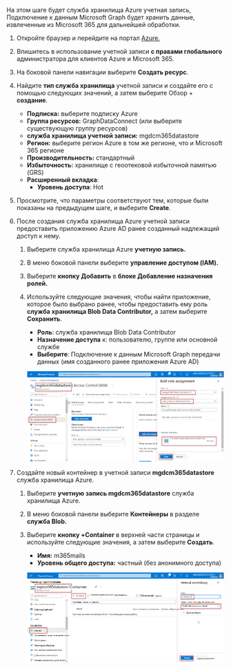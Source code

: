 <!-- markdownlint-disable MD002 MD041 -->

На этом шаге будет служба хранилища Azure учетная запись, Подключение к данным Microsoft Graph будет хранить данные, извлеченные из Microsoft 365 для дальнейшей обработки.

1. Откройте браузер и перейдите на портал [Azure.](https://portal.azure.com/)

1. Впишитесь в использование учетной записи **с правами глобального** администратора для клиентов Azure и Microsoft 365.

1. На боковой панели навигации выберите **Создать ресурс**.

1. Найдите **тип служба хранилища** учетной записи и создайте его с помощью следующих значений, а затем выберите Обзор + **создание**.

    - **Подписка:** выберите подписку Azure
    - **Группа ресурсов:** GraphDataConnect (или выберите существующую группу ресурсов)
    - **служба хранилища учетной записи:** mgdcm365datastore
    - **Регион:** выберите регион Azure в том же регионе, что и Microsoft 365 регионе
    - **Производительность:** стандартный
    - **Избыточность:** хранилище с геоотековой избыточной памятью (GRS)
    - **Расширенный вкладка**:
      - **Уровень доступа**: Hot

1. Просмотрите, что параметры соответствуют тем, которые были показаны на предыдущем шаге, и выберите **Create**.

1. После создания служба хранилища Azure учетной записи предоставить приложению Azure AD ранее созданный надлежащий доступ к нему.

    1. Выберите служба хранилища Azure **учетную запись.**
    2. В меню боковой панели выберите **управление доступом (IAM).**
    3. Выберите **кнопку Добавить** в **блоке Добавление назначения ролей.**
    4. Используйте следующие значения, чтобы найти приложение, которое было выбрано ранее, чтобы предоставить ему роль **служба хранилища Blob Data Contributor,** а затем выберите **Сохранить**.

        - **Роль**: служба хранилища Blob Data Contributor
        - **Назначение доступа** к: пользователю, группе или основной службе
        - **Выберите**: Подключение к данным Microsoft Graph передачи данных (имя созданного ранее приложения Azure AD)

        ![Снимок экрана, показывающий правильное назначение ролей приложению для Подключение к данным Microsoft Graph в служба хранилища Azure учетной записи на портале Azure.](images/data-connect-azure-storage-role.png)

1. Создайте новый контейнер в учетной записи **mgdcm365datastore** служба хранилища Azure.

    1. Выберите **учетную запись mgdcm365datastore** служба хранилища Azure.
    2. В меню боковой панели выберите **Контейнеры** в разделе **служба Blob.**
    3. Выберите **кнопку +Container** в верхней части страницы и используйте следующие значения, а затем выберите **Создать**.

        - **Имя:** m365mails
        - **Уровень общего доступа:** частный (без анонимного доступа)

        ![Снимок экрана, показывающий создание нового контейнера m365mails в контейнерах blob служба хранилища учетной записи на портале Azure.](images/data-connect-azure-storage-container.png)
